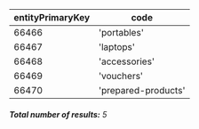 | entityPrimaryKey | code                |
| ---------------- | ------------------- |
| 66466            | 'portables'         |
| 66467            | 'laptops'           |
| 66468            | 'accessories'       |
| 66469            | 'vouchers'          |
| 66470            | 'prepared-products' |

###### **Total number of results:** 5